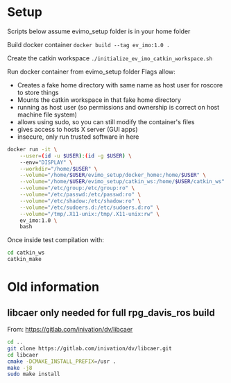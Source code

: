 # Setup
Scripts below assume evimo_setup folder is in your home folder

Build docker container
`docker build --tag ev_imo:1.0 .`

Create the catkin workspace
`./initialize_ev_imo_catkin_workspace.sh`

Run docker container from evimo_setup folder
Flags allow:
* Creates a fake home directory with same name as host user for roscore to store things
* Mounts the catkin workspace in that fake home directory
* running as host user (so permissions and ownership is correct on host machine file system)
* allows using sudo, so you can still modify the container's files
* gives access to hosts X server (GUI apps)
* insecure, only run trusted software in here

```bash
docker run -it \
    --user=(id -u $USER):(id -g $USER) \
    --env="DISPLAY" \
    --workdir="/home/$USER" \
    --volume="/home/$USER/evimo_setup/docker_home:/home/$USER" \
    --volume="/home/$USER/evimo_setup/catkin_ws:/home/$USER/catkin_ws" \
    --volume="/etc/group:/etc/group:ro" \
    --volume="/etc/passwd:/etc/passwd:ro" \
    --volume="/etc/shadow:/etc/shadow:ro" \
    --volume="/etc/sudoers.d:/etc/sudoers.d:ro" \
    --volume="/tmp/.X11-unix:/tmp/.X11-unix:rw" \
    ev_imo:1.0 \
    bash
```

Once inside test compilation with:
```bash
cd catkin_ws
catkin_make
```

# Old information
## libcaer only needed for full rpg_davis_ros build
From: https://gitlab.com/inivation/dv/libcaer

```bash
cd ..
git clone https://gitlab.com/inivation/dv/libcaer.git
cd libcaer
cmake -DCMAKE_INSTALL_PREFIX=/usr .
make -j8
sudo make install
```